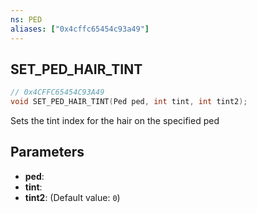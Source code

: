 ```yaml
---
ns: PED
aliases: ["0x4cffc65454c93a49"]
---
```

## SET_PED_HAIR_TINT

```c
// 0x4CFFC65454C93A49
void SET_PED_HAIR_TINT(Ped ped, int tint, int tint2);
```

Sets the tint index for the hair on the specified ped


## Parameters
* **ped**: 
* **tint**: 
* **tint2**: (Default value: `0`)
